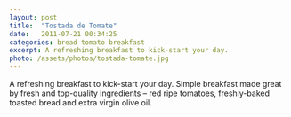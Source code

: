 ```yaml
---
layout: post
title:  "Tostada de Tomate"
date:   2011-07-21 00:34:25
categories: bread tomato breakfast
excerpt: A refreshing breakfast to kick-start your day.
photo: /assets/photos/tostada-tomate.jpg
---
```


A refreshing breakfast to kick-start your day. Simple breakfast made great by fresh and top-quality ingredients – red ripe tomatoes, freshly-baked toasted bread and extra virgin olive oil.